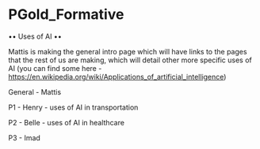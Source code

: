 # PGold_Formative
•• Uses of AI ••

Mattis is making the general intro page which will have links to the pages that the rest of us are making, which will detail other more specific uses of AI (you can find some here - https://en.wikipedia.org/wiki/Applications_of_artificial_intelligence)

General - Mattis

P1 - Henry - uses of AI in transportation

P2 - Belle - uses of AI in healthcare

P3 - Imad
